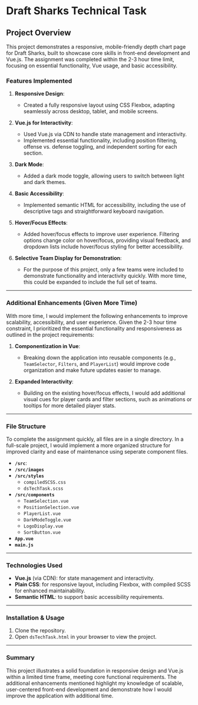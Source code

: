 # Draft Sharks Technical Task

## Project Overview

This project demonstrates a responsive, mobile-friendly depth chart page for Draft Sharks, built to showcase core skills in front-end development and Vue.js. The assignment was completed within the 2-3 hour time limit, focusing on essential functionality, Vue usage, and basic accessibility.

### Features Implemented

1. **Responsive Design**: 
   - Created a fully responsive layout using CSS Flexbox, adapting seamlessly across desktop, tablet, and mobile screens.
   
2. **Vue.js for Interactivity**:
   - Used Vue.js via CDN to handle state management and interactivity.
   - Implemented essential functionality, including position filtering, offense vs. defense toggling, and independent sorting for each section.

3. **Dark Mode**:
   - Added a dark mode toggle, allowing users to switch between light and dark themes.

4. **Basic Accessibility**:
   - Implemented semantic HTML for accessibility, including the use of descriptive tags and straightforward keyboard navigation.

5. **Hover/Focus Effects**:
   - Added hover/focus effects to improve user experience. Filtering options change color on hover/focus, providing visual feedback, and dropdown lists include hover/focus styling for better accessibility.

6. **Selective Team Display for Demonstration**:
   - For the purpose of this project, only a few teams were included to demonstrate functionality and interactivity quickly. With more time, this could be expanded to include the full set of teams.

---

### Additional Enhancements (Given More Time)

With more time, I would implement the following enhancements to improve scalability, accessibility, and user experience. Given the 2-3 hour time constraint, I prioritized the essential functionality and responsiveness as outlined in the project requirements:

1. **Componentization in Vue**:
   - Breaking down the application into reusable components (e.g., `TeamSelector`, `Filters`, and `PlayerList`) would improve code organization and make future updates easier to manage.

2. **Expanded Interactivity**:
   - Building on the existing hover/focus effects, I would add additional visual cues for player cards and filter sections, such as animations or tooltips for more detailed player stats.

---

### File Structure

To complete the assignment quickly, all files are in a single directory. In a full-scale project, I would implement a more organized structure for improved clarity and ease of maintenance using seperate component files.
   - **`/src`**:
   - **`/src/images`**
   - **`/src/styles`**
     - `compiledSCSS.css`
     - `dsTechTask.scss`
   - **`/src/components`**
     - `TeamSelection.vue`
     - `PositionSelection.vue`
     - `PlayerList.vue`
     - `DarkModeToggle.vue`
     - `LogoDisplay.vue`
     - `SortButton.vue`
   - **`App.vue`**
   - **`main.js`**

---

### Technologies Used

- **Vue.js** (via CDN): for state management and interactivity.
- **Plain CSS**: for responsive layout, including Flexbox, with compiled SCSS for enhanced maintainability.
- **Semantic HTML**: to support basic accessibility requirements.

---

### Installation & Usage

1. Clone the repository.
2. Open `dsTechTask.html` in your browser to view the project.

---

### Summary

This project illustrates a solid foundation in responsive design and Vue.js within a limited time frame, meeting core functional requirements. The additional enhancements mentioned highlight my knowledge of scalable, user-centered front-end development and demonstrate how I would improve the application with additional time.
